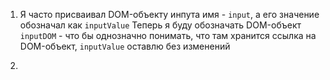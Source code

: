 1. Я часто присваивал DOM-объекту инпута имя - `input`, а его значение обозначал как `inputValue`
Теперь я буду обозначать DOM-объект `inputDOM` - что бы однозначно понимать, что там хранится ссылка на DOM-объект, `inputValue` оставлю без изменений

2.